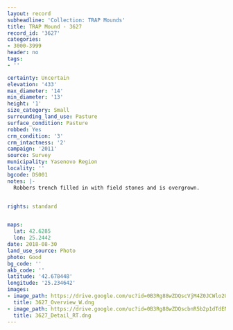 ```yaml
---
layout: record
subheadline: 'Collection: TRAP Mounds'
title: TRAP Mound - 3627
record_id: '3627'
categories:
- 3000-3999
header: no
tags:
- ''

certainty: Uncertain
elevation: '433'
max_diameter: '14'
min_diameter: '13'
height: '1'
size_category: Small
surrounding_land_use: Pasture
surface_condition: Pasture
robbed: Yes
crm_condition: '3'
crm_intactness: '2'
campaign: '2011'
source: Survey
municipality: Yasenovo Region
locality: ''
bgcode: DS001
notes: |-
  Robbers trench filled in with field stones and is overgrown.


rights: standard


maps:
  lat: 42.6285
  lon: 25.2442
date: 2018-08-30
land_use_source: Photo
photo: Good
bg_code: ''
akb_code: ''
latitude: '42.678448'
longitude: '25.234642'
images:
- image_path: https://drive.google.com/uc?id=0B3Rg88wZDQscVjM4Z0JCWlo2UFU
  title: 3627_Overview_W.dng
- image_path: https://drive.google.com/uc?id=0B3Rg88wZDQscbnR5b2p1dTdENXM
  title: 3627_Detail_RT.dng
---
```

